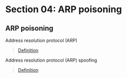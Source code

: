 # Section 04: ARP poisoning

## ARP poisoning
Address resolution protocol (ARP)

> [Definition](../definitions/definitions_A.md#address-resolution-protocol)

Address resolution protocol (ARP) spoofing

> [Definition](../definitions/definitions_A.md#address-resolution-protocol-spoofing)
